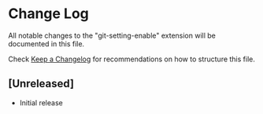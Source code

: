 # Change Log

All notable changes to the "git-setting-enable" extension will be documented in this file.

Check [Keep a Changelog](http://keepachangelog.com/) for recommendations on how to structure this file.

## [Unreleased]

- Initial release
